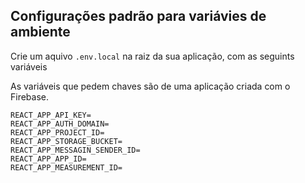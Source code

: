 ## Configurações padrão para variávies de ambiente

Crie um aquivo `.env.local` na raiz da sua aplicação, com as seguints variáveis

As variáveis que pedem chaves são de uma aplicação criada com o Firebase.

```
REACT_APP_API_KEY=
REACT_APP_AUTH_DOMAIN=
REACT_APP_PROJECT_ID=
REACT_APP_STORAGE_BUCKET=
REACT_APP_MESSAGIN_SENDER_ID=
REACT_APP_APP_ID=
REACT_APP_MEASUREMENT_ID=
```
